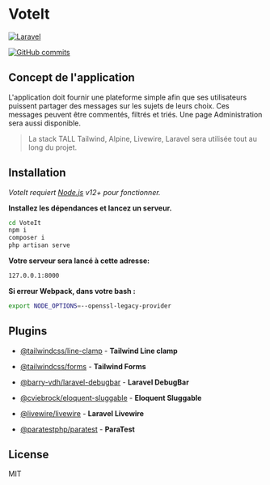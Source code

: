 # VoteIt  

[![Laravel](https://img.shields.io/badge/Laravel-FF2D20?style=?style=plastic&logo=laravel&logoColor=white)](#)

[![GitHub commits](https://badgen.net/github/commits/mkdir3/VoteIt/main)](https://github.com/mkdir3/VoteIt/commit/)

## Concept de l'application

L'application doit fournir une plateforme simple afin que ses utilisateurs puissent partager des messages sur les sujets de leurs choix.
Ces messages peuvent être commentés, filtrés et triés.
Une page Administration sera aussi disponible.

> La stack TALL
> Tailwind, Alpine, Livewire, Laravel
> sera utilisée tout au long du projet. 

## Installation

*VoteIt requiert [Node.js](https://nodejs.org/) v12+ pour fonctionner.*

**Installez les dépendances et lancez un serveur.**

```sh
cd VoteIt
npm i
composer i
php artisan serve
```

**Votre serveur sera lancé à cette adresse:**

```sh
127.0.0.1:8000
```



**Si erreur Webpack, dans votre bash :**
```sh
export NODE_OPTIONS=--openssl-legacy-provider
```

## Plugins

- [@tailwindcss/line-clamp] - **Tailwind Line clamp**
- [@tailwindcss/forms] - **Tailwind Forms**
- [@barry-vdh/laravel-debugbar] - **Laravel DebugBar**
- [@cviebrock/eloquent-sluggable] - **Eloquent Sluggable**
- [@livewire/livewire] - **Laravel Livewire**
- [@paratestphp/paratest] - **ParaTest**
  
  [@tailwindcss/line-clamp]: <https://github.com/tailwindlabs/tailwindcss-line-clamp>
  [@tailwindcss/forms]: <https://github.com/tailwindlabs/tailwindcss-forms>
  [@barry-vdh/laravel-debugbar]: <https://github.com/barryvdh/laravel-debugbar>
  [@cviebrock/eloquent-sluggable]: <https://github.com/cviebrock/eloquent-sluggable>
  [@livewire/livewire]: <https://github.com/livewire/livewire>
  [@paratestphp/paratest]: <https://github.com/paratestphp/paratest>
  

## License

MIT
